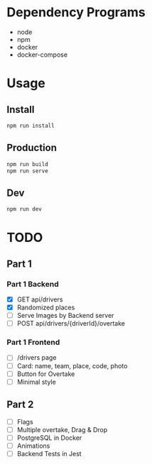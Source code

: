 # Dependency Programs

- node
- npm
- docker
- docker-compose

# Usage

## Install

```sh
npm run install
```

## Production

```sh
npm run build
npm run serve
```

## Dev

```sh
npm run dev
```

# TODO

## Part 1

### Part 1 Backend

- [x] GET api/drivers
- [x] Randomized places
- [ ] Serve Images by Backend server
- [ ] POST api/drivers/{driverId}/overtake

### Part 1 Frontend

- [ ] /drivers page
- [ ] Card: name, team, place, code, photo
- [ ] Button for Overtake
- [ ] Minimal style

## Part 2

- [ ] Flags
- [ ] Multiple overtake, Drag & Drop
- [ ] PostgreSQL in Docker
- [ ] Animations
- [ ] Backend Tests in Jest
